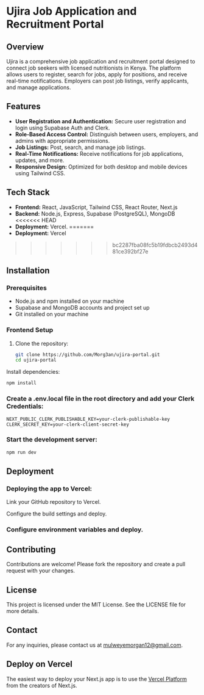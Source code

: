 # Ujira Job Application and Recruitment Portal

## Overview
Ujira is a comprehensive job application and recruitment portal designed to connect job seekers with licensed nutritionists in Kenya. The platform allows users to register, search for jobs, apply for positions, and receive real-time notifications. Employers can post job listings, verify applicants, and manage applications.

## Features
- **User Registration and Authentication:** Secure user registration and login using Supabase Auth and Clerk.
- **Role-Based Access Control:** Distinguish between users, employers, and admins with appropriate permissions.
- **Job Listings:** Post, search, and manage job listings.
- **Real-Time Notifications:** Receive notifications for job applications, updates, and more.
- **Responsive Design:** Optimized for both desktop and mobile devices using Tailwind CSS.

## Tech Stack
- **Frontend:** React, JavaScript, Tailwind CSS, React Router, Next.js
- **Backend:** Node.js, Express, Supabase (PostgreSQL), MongoDB
<<<<<<< HEAD
- **Deployment:** Vercel.
=======
- **Deployment:** Vercel
>>>>>>> bc2287fba08fc5b19fdbcb2493d481ce392bf27e

## Installation

### Prerequisites
- Node.js and npm installed on your machine
- Supabase and MongoDB accounts and project set up
- Git installed on your machine

### Frontend Setup
1. Clone the repository:
   ```bash
   git clone https://github.com/Morg3an/ujira-portal.git
   cd ujira-portal
Install dependencies:

```bash
npm install
```
### Create a .env.local file in the root directory and add your Clerk Credentials:

```env
NEXT_PUBLIC_CLERK_PUBLISHABLE_KEY=your-clerk-publishable-key
CLERK_SECRET_KEY=your-clerk-client-secret-key
```
### Start the development server:

```bash
npm run dev
```

## Deployment
### Deploying the app to Vercel:

Link your GitHub repository to Vercel.

Configure the build settings and deploy.


### Configure environment variables and deploy.

## Contributing
Contributions are welcome! Please fork the repository and create a pull request with your changes.

## License
This project is licensed under the MIT License. See the LICENSE file for more details.

## Contact
For any inquiries, please contact us at mulweyemorgan12@gmail.com.


## Deploy on Vercel

The easiest way to deploy your Next.js app is to use the [Vercel Platform](https://vercel.com/new?utm_medium=default-template&filter=next.js&utm_source=create-next-app&utm_campaign=create-next-app-readme) from the creators of Next.js.



